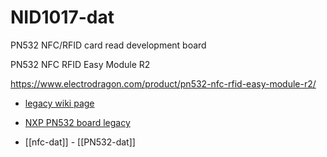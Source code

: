 
# NID1017-dat


PN532 NFC/RFID card read development board

PN532 NFC RFID Easy Module R2

https://www.electrodragon.com/product/pn532-nfc-rfid-easy-module-r2/

- [legacy wiki page](https://www.electrodragon.com/w/NFC)

- [NXP PN532 board legacy](https://w.electrodragon.com/w/Category:PN532)



- [[nfc-dat]] - [[PN532-dat]]